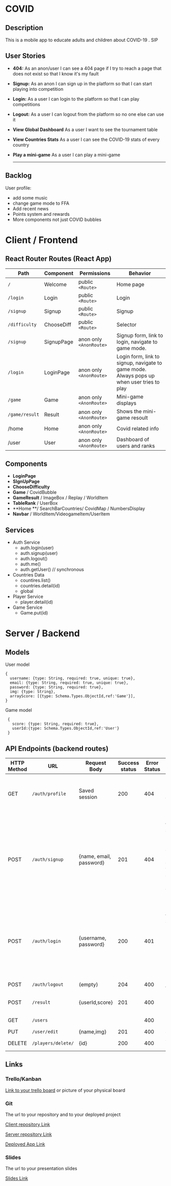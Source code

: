 # COVID



## Description

This is a mobile app to educate adults and children about COVID-19 . SIP 

## User Stories

- **404:** As an anon/user I can see a 404 page if I try to reach a page that does not exist so that I know it's my fault

- **Signup:** As an anon I can sign up in the platform so that I can start playing into competition

- **Login:** As a user I can login to the platform so that I can play competitions

- **Logout:** As a user I can logout from the platform so no one else can use it

- **View Global Dashboard** As a user I want to see the tournament table

- **View Countries Stats** As a user I can see the COVID-19 stats of every country

- **Play a mini-game** As a user I can play a mini-game

  ****

## Backlog

User profile:

- add some music
- change game mode to FFA
- Add recent news
- Points system and rewards
- More components not just COVID bubbles



# Client / Frontend

## React Router Routes (React App)

| Path           | Component  | Permissions             | Behavior                                                     |
| -------------- | ---------- | ----------------------- | ------------------------------------------------------------ |
| `/`            | Welcome    | public `<Route>`        | Home page                                                    |
| `/login`       | Login      | public `<Route>`        | Login                                                        |
| `/signup`      | Signup     | public `<Route>`        | Signup                                                       |
| `/difficulty`  | ChooseDiff | public `<Route>`        | Selector                                                     |
| `/signup`      | SignupPage | anon only `<AnonRoute>` | Signup form, link to login, navigate to game mode.           |
| `/login`       | LoginPage  | anon only `<AnonRoute>` | Login form, link to signup, navigate to game mode. Always pops up when user tries to play |
| `/game`        | Game       | anon only `<AnonRoute>` | Mini-game displays                                           |
| `/game/result` | Result     | anon only `<AnonRoute>` | Shows the mini-game resoult                                  |
| /home          | Home       | anon only `<AnonRoute>` | Covid related info                                           |
| /user          | User       | anon only `<AnonRoute>` | Dashboard of users and ranks                                 |



## Components

- **LoginPage**
- **SIgnUpPage**
- **ChooseDifficulty**
- **Game** / CovidBubble
- **GameResult** / ImageBox / Replay / WorldItem
- **TableRank** / UserBox 
- **Home **/ SearchBarCountries/ CovidMap / NumbersDisplay
- **Navbar** / WorldItem/VideogameItem/UserItem

## Services

- Auth Service
  - auth.login(user)
  - auth.signup(user)
  - auth.logout()
  - auth.me()
  - auth.getUser() // synchronous
- Countries Data
  - countires.list()
  - countries.detail(id)
  - global
- Player Service
  - player.detail(id)
- Game Service
  - Game.put(id)



# Server / Backend

## Models

User model

```
{
  username: {type: String, required: true, unique: true},
  email: {type: String, required: true, unique: true},
  password: {type: String, required: true},
  img: {type: String},
  arrayScore: [{type: Schema.Types.ObjectId,ref:'Game'}],
}
```

Game model

```
 {
   score: {type: String, required: true},
   userId:{type: Schema.Types.ObjectId,ref:'User'}
 }
```





## API Endpoints (backend routes)

| HTTP Method | URL                | Request Body            | Success status | Error Status | Description                                                  |
| ----------- | ------------------ | ----------------------- | -------------- | ------------ | ------------------------------------------------------------ |
| GET         | `/auth/profile`    | Saved session           | 200            | 404          | Check if user is logged in and return profile page           |
| POST        | `/auth/signup`     | {name, email, password} | 201            | 404          | Checks if fields not empty (422) and user not exists (409), then create user with encrypted password, and store user in session |
| POST        | `/auth/login`      | {username, password}    | 200            | 401          | Checks if fields not empty (422), if user exists (404), and if password matches (404), then stores user in session |
| POST        | `/auth/logout`     | (empty)                 | 204            | 400          | Logs out the us                                              |
| POST        | `/result`          | {userId,score}          | 201            | 400          | Create and save a new result                                 |
| GET         | `/users`           |                         |                | 400          | show players                                                 |
| PUT         | `/user/edit`       | {name,img}              | 201            | 400          | edit player                                                  |
| DELETE      | `/players/delete/` | {id}                    | 200            | 400          | delete player                                                |



## Links

### Trello/Kanban

[Link to your trello board](https://trello.com/b/aAIAef2s/the-covid) or picture of your physical board

### Git

The url to your repository and to your deployed project

[Client repository Link](https://github.com/krankie-code/covid-app-client)

[Server repository Link](https://github.com/krankie-code/covid-app-server)

[Deployed App Link](https://project-covid-app.herokuapp.com/)

### Slides

The url to your presentation slides

[Slides Link](http://slides.com/)